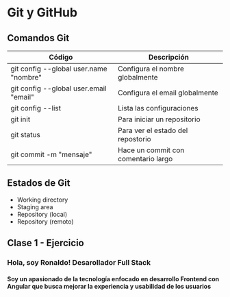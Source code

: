 # Git y GitHub

## Comandos Git

| Código                                 | Descripción                         |
| -------------------------------------- | ----------------------------------- |
| git config --global user.name "nombre" | Configura el nombre globalmente     |
| git config --global user.email "email" | Configura el email globalmente      |
| git config --list                      | Lista las configuraciones           |
| git init                               | Para iniciar un repositorio         |
| git status                             | Para ver el estado del repostorio   |
| git commit -m "mensaje"                | Hace un commit con comentario largo |

## Estados de Git

- Working directory
- Staging area
- Repository (local)
- Repository (remoto)

## Clase 1 - Ejercicio

### Hola, soy Ronaldo! Desarollador Full Stack

#### Soy un apasionado de la tecnología enfocado en desarrollo Frontend con Angular que busca mejorar la experiencia y usabilidad de los usuarios
